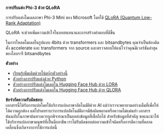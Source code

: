 **การปรับแต่ง Phi-3 ด้วย QLoRA**

การปรับแต่งโมเดลภาษา Phi-3 Mini ของ Microsoft โดยใช้ [QLoRA (Quantum Low-Rank Adaptation)](https://github.com/artidoro/qlora)

QLoRA จะช่วยเพิ่มความเข้าใจในบทสนทนาและการสร้างคำตอบที่ดีขึ้น

ในการโหลดโมเดลในรูปแบบ 4bits ด้วย transformers และ bitsandbytes คุณจำเป็นต้องติดตั้ง accelerate และ transformers จาก source และตรวจสอบให้แน่ใจว่าคุณมีเวอร์ชันล่าสุดของไลบรารี bitsandbytes

**ตัวอย่าง**
- [เรียนรู้เพิ่มเติมด้วยโน้ตบุ๊กตัวอย่างนี้](../../../../code/03.Finetuning/Phi_3_Inference_Finetuning.ipynb)
- [ตัวอย่างการปรับแต่งด้วย Python](../../../../code/03.Finetuning/FineTrainingScript.py)
- [ตัวอย่างการปรับแต่งโมเดลใน Hugging Face Hub ด้วย LORA](../../../../code/03.Finetuning/Phi-3-finetune-lora-python.ipynb)
- [ตัวอย่างการปรับแต่งโมเดลใน Hugging Face Hub ด้วย QLORA](../../../../code/03.Finetuning/Phi-3-finetune-qlora-python.ipynb)

**ข้อจำกัดความรับผิดชอบ**:  
เอกสารนี้ได้รับการแปลโดยใช้บริการแปลภาษาอัตโนมัติด้วย AI แม้ว่าเราจะพยายามอย่างเต็มที่เพื่อให้ได้ความถูกต้อง แต่โปรดทราบว่าการแปลอัตโนมัติอาจมีข้อผิดพลาดหรือความไม่แม่นยำ เอกสารต้นฉบับในภาษาต้นทางควรถูกพิจารณาเป็นแหล่งข้อมูลที่เชื่อถือได้ สำหรับข้อมูลที่สำคัญ ขอแนะนำให้ใช้บริการแปลภาษามนุษย์ที่เป็นมืออาชีพ เราไม่รับผิดชอบต่อความเข้าใจผิดหรือการตีความที่คลาดเคลื่อนซึ่งเกิดจากการใช้การแปลนี้